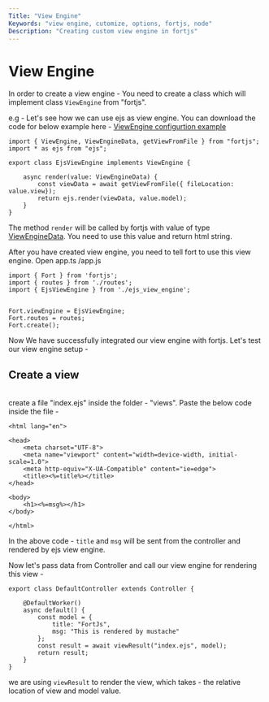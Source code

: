 ```yaml
---
Title: "View Engine"
Keywords: "view engine, cutomize, options, fortjs, node"
Description: "Creating custom view engine in fortjs"
---
```


# View Engine

In order to create a view engine - You need to create a class which will implement class `ViewEngine` from "fortjs".

e.g - Let's see how we can use ejs as view engine. You can download the code for below example here - <a href="https://github.com/ujjwalguptaofficial/fortjs-examples/tree/master/ejs" target="_blank">ViewEngine configurtion example</a>

```
import { ViewEngine, ViewEngineData, getViewFromFile } from "fortjs";
import * as ejs from "ejs"; 

export class EjsViewEngine implements ViewEngine {

    async render(value: ViewEngineData) {
        const viewData = await getViewFromFile({ fileLocation: value.view});
        return ejs.render(viewData, value.model);
    }
}
```

The method `render` will be called by fortjs with value of type [ViewEngineData](/tutorial/type/view-engine-data). You need to use this value and return html string.

After you have created view engine, you need to tell fort to use this view engine. Open app.ts /app.js

```
import { Fort } from 'fortjs';
import { routes } from './routes';
import { EjsViewEngine } from './ejs_view_engine';


Fort.viewEngine = EjsViewEngine;
Fort.routes = routes;
Fort.create();

```

Now We have successfully integrated our view engine with fortjs. Let's test our view engine setup - 

## Create a view
<br/>
create a file "index.ejs" inside the folder - "views". Paste the below code inside the file -

```
<html lang="en">

<head>
    <meta charset="UTF-8">
    <meta name="viewport" content="width=device-width, initial-scale=1.0">
    <meta http-equiv="X-UA-Compatible" content="ie=edge">
    <title><%=title%></title>
</head>

<body>
    <h1><%=msg%></h1>
</body>

</html>
```

In the above code - `title` and `msg` will be sent from the controller and rendered by ejs view engine. 

Now let's pass data from Controller and call our view engine for rendering this view - 

```
export class DefaultController extends Controller {

    @DefaultWorker()
    async default() {
        const model = {
            title: "FortJs",
            msg: "This is rendered by mustache"
        };
        const result = await viewResult("index.ejs", model);
        return result;
    }
}
```

we are using `viewResult` to render the view, which takes - the relative location of view and model value.
